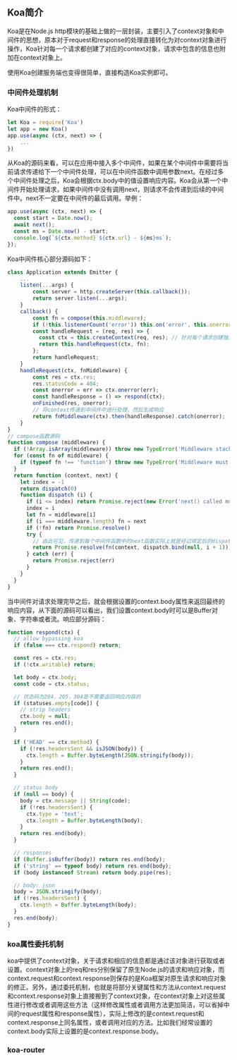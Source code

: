 ## Koa简介

Koa是在Node.js http模块的基础上做的一层封装，主要引入了context对象和中间件的思想，原本对于request和response的处理直接转化为对context对象进行操作，Koa针对每一个请求都创建了对应的context对象，请求中包含的信息也附加在context对象上。

使用Koa创建服务端也变得很简单，直接构造Koa实例即可。

### 中间件处理机制

Koa中间件的形式：

```javascript
let Koa = require('Koa')
let app = new Koa()
app.use(async (ctx, next) => {
	...
})
```

从Koa的源码来看，可以在应用中接入多个中间件，如果在某个中间件中需要将当前请求传递给下一个中间件处理，可以在中间件函数中调用参数next。在经过多个中间件处理之后，Koa会根据ctx.body中的值设置响应内容。Koa会从第一个中间件开始处理请求，如果中间件中没有调用next，则请求不会传递到后续的中间件中。next不一定要在中间件的最后调用。举例：

```javascript
app.use(async (ctx, next) => {
  const start = Date.now();
  await next();
  const ms = Date.now() - start;
  console.log(`${ctx.method} ${ctx.url} - ${ms}ms`);
});
```

Koa中间件核心部分源码如下：

```javascript
class Application extends Emitter {
	...
	listen(...args) {
		const server = http.createServer(this.callback());
		return server.listen(...args);
	}
	callback() {
		const fn = compose(this.middleware);
		if (!this.listenerCount('error')) this.on('error', this.onerror);
		const handleRequest = (req, res) => {
		  const ctx = this.createContext(req, res); // 针对每个请求创建独立的context对象
		  return this.handleRequest(ctx, fn);
		};
		return handleRequest;
	}
	handleRequest(ctx, fnMiddleware) {
		const res = ctx.res;
		res.statusCode = 404;
		const onerror = err => ctx.onerror(err);
		const handleResponse = () => respond(ctx);
		onFinished(res, onerror);
		// 将context传递到中间件中进行处理，然后生成响应
		return fnMiddleware(ctx).then(handleResponse).catch(onerror);
	}
}
// compose函数源码
function compose (middleware) {
  if (!Array.isArray(middleware)) throw new TypeError('Middleware stack must be an array!')
  for (const fn of middleware) {
    if (typeof fn !== 'function') throw new TypeError('Middleware must be composed of functions!')
  }
  return function (context, next) {
    let index = -1
    return dispatch(0)
    function dispatch (i) {
      if (i <= index) return Promise.reject(new Error('next() called multiple times'))
      index = i
      let fn = middleware[i]
      if (i === middleware.length) fn = next
      if (!fn) return Promise.resolve()
      try {
      	// 由此可见，传递到每个中间件函数中的next函数实际上就是经过绑定后的dispatch函数，当在中间件函数中调用此函数时会给dispatch函数传递下一个中间件在中间件列表中的索引。同时也看出中间件函数需要返回Promise对象
        return Promise.resolve(fn(context, dispatch.bind(null, i + 1)));
      } catch (err) {
        return Promise.reject(err)
      }
    }
  }
}
```

当中间件对请求处理完毕之后，就会根据设置的context.body属性来返回最终的响应内容，从下面的源码可以看出，我们设置context.body时可以是Buffer对象、字符串或者流。响应部分源码：

```javascript
function respond(ctx) {
  // allow bypassing koa
  if (false === ctx.respond) return;

  const res = ctx.res;
  if (!ctx.writable) return;

  let body = ctx.body;
  const code = ctx.status;

  // 状态码为204，205，304是不需要返回响应内容的
  if (statuses.empty[code]) {
    // strip headers
    ctx.body = null;
    return res.end();
  }

  if ('HEAD' == ctx.method) {
    if (!res.headersSent && isJSON(body)) {
      ctx.length = Buffer.byteLength(JSON.stringify(body));
    }
    return res.end();
  }

  // status body
  if (null == body) {
    body = ctx.message || String(code);
    if (!res.headersSent) {
      ctx.type = 'text';
      ctx.length = Buffer.byteLength(body);
    }
    return res.end(body);
  }

  // responses
  if (Buffer.isBuffer(body)) return res.end(body);
  if ('string' == typeof body) return res.end(body);
  if (body instanceof Stream) return body.pipe(res);

  // body: json
  body = JSON.stringify(body);
  if (!res.headersSent) {
    ctx.length = Buffer.byteLength(body);
  }
  res.end(body);
}
```

### koa属性委托机制

koa中提供了context对象，关于请求和相应的信息都是通过该对象进行获取或者设置。context对象上的req和res分别保留了原生Node.js的请求和响应对象，而context.request和context.response则保存的是Koa框架对原生请求和响应对象的修正。另外，通过委托机制，也就是将部分关键属性和方法从context.request和context.response对象上直接搬到了context对象，在context对象上对这些属性进行修改或者调用这些方法（这样修改属性或者调用方法更加简洁，可以省掉中间的request属性和response属性），实际上修改的是context.request和context.response上同名属性，或者调用对应的方法。比如我们经常设置的context.body实际上设置的是context.response.body。

### koa-router

